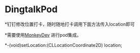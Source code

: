 # DingtalkPod

*钉钉修改位置打卡，随时随地打卡调用下面方法传入location即可  

*需要使用[MonkeyDev](https://github.com/AloneMonkey/MonkeyDev) 进行pod集成。

*-(void)setLocation:(CLLocationCoordinate2D) location;
